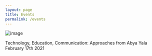 ```yaml
---
layout: page
title: Events
permalink: /events
---
```


![image](./assets/images/Technology_Flyer_2021.png)

Technology, Education, Communication: Approaches from Abya Yala
February 17th 2021


